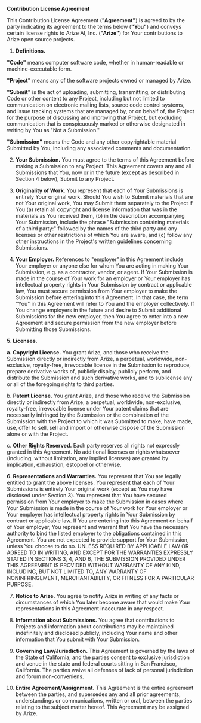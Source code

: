 **Contribution License Agreement**

This Contribution License Agreement (**"Agreement"**) is agreed to by
the party indicating its agreement to the terms below (**"You"**) and
conveys certain license rights to Arize AI, Inc. (**"Arize"**) for Your
contributions to Arize open source projects.

1.  **Definitions.**

**"Code"** means computer software code, whether in human-readable or
machine-executable form.

**"Project"** means any of the software projects owned or managed by
Arize.

**"Submit"** is the act of uploading, submitting, transmitting, or
distributing Code or other content to any Project, including but not
limited to communication on electronic mailing lists, source code
control systems, and issue tracking systems that are managed by, or on
behalf of, the Project for the purpose of discussing and improving that
Project, but excluding communication that is conspicuously marked or
otherwise designated in writing by You as "Not a Submission."

**"Submission"** means the Code and any other copyrightable material
Submitted by You, including any associated comments and documentation.

2.  **Your Submission.** You must agree to the terms of this Agreement
    before making a Submission to any Project. This Agreement covers any
    and all Submissions that You, now or in the future (except as
    described in Section 4 below), Submit to any Project.

3.  **Originality of Work**. You represent that each of Your Submissions
    is entirely Your original work. Should You wish to Submit materials
    that are not Your original work, You may Submit them separately to
    the Project if You (a) retain all copyright and license information
    that was in the materials as You received them, (b) in the
    description accompanying Your Submission, include the phrase
    "Submission containing materials of a third party:" followed by the
    names of the third party and any licenses or other restrictions of
    which You are aware, and (c) follow any other instructions in the
    Project's written guidelines concerning Submissions.

4.  **Your Employer.** References to "employer" in this Agreement
    include Your employer or anyone else for whom You are acting in
    making Your Submission, e.g. as a contractor, vendor, or agent. If
    Your Submission is made in the course of Your work for an employer
    or Your employer has intellectual property rights in Your Submission
    by contract or applicable law, You must secure permission from Your
    employer to make the Submission before entering into this Agreement.
    In that case, the term "You" in this Agreement will refer to You and
    the employer collectively. If You change employers in the future and
    desire to Submit additional Submissions for the new employer, then
    You agree to enter into a new Agreement and secure permission from
    the new employer before Submitting those Submissions.

**5. Licenses.**

**a. Copyright License.** You grant Arize, and those who receive the
Submission directly or indirectly from Arize, a perpetual, worldwide,
non-exclusive, royalty-free, irrevocable license in the Submission to
reproduce, prepare derivative works of, publicly display, publicly
perform, and distribute the Submission and such derivative works, and to
sublicense any or all of the foregoing rights to third parties.

b. **Patent License.** You grant Arize, and those who receive the
Submission directly or indirectly from Arize, a perpetual,
worldwide, non-exclusive, royalty-free, irrevocable license under
Your patent claims that are necessarily infringed by the Submission
or the combination of the Submission with the Project to which it
was Submitted to make, have made, use, offer to sell, sell and
import or otherwise dispose of the Submission alone or with the
Project.

c. **Other Rights Reserved.** Each party reserves all rights not
expressly granted in this Agreement. No additional licenses or
rights whatsoever (including, without limitation, any implied
licenses) are granted by implication, exhaustion, estoppel or
otherwise.

**6. Representations and Warranties.** You represent that You are
legally entitled to grant the above licenses. You represent that each of
Your Submissions is entirely Your original work (except as You may have
disclosed under Section 3). You represent that You have secured
permission from Your employer to make the Submission in cases where Your
Submission is made in the course of Your work for Your employer or Your
employer has intellectual property rights in Your Submission by contract
or applicable law. If You are entering into this Agreement on behalf of
Your employer, You represent and warrant that You have the necessary
authority to bind the listed employer to the obligations contained in
this Agreement. You are not expected to provide support for Your
Submission, unless You choose to do so. UNLESS REQUIRED BY APPLICABLE
LAW OR AGREED TO IN WRITING, AND EXCEPT FOR THE WARRANTIES EXPRESSLY
STATED IN SECTIONS 3, 4, AND 6, THE SUBMISSION PROVIDED UNDER THIS
AGREEMENT IS PROVIDED WITHOUT WARRANTY OF ANY KIND, INCLUDING, BUT NOT
LIMITED TO, ANY WARRANTY OF NONINFRINGEMENT, MERCHANTABILITY, OR FITNESS
FOR A PARTICULAR PURPOSE.

7.  **Notice to Arize.** You agree to notify Arize in writing of any
    facts or circumstances of which You later become aware that would
    make Your representations in this Agreement inaccurate in any
    respect.

8.  **Information about Submissions.** You agree that contributions to
    Projects and information about contributions may be maintained
    indefinitely and disclosed publicly, including Your name and other
    information that You submit with Your Submission.

9.  **Governing Law/Jurisdiction.** This Agreement is governed by the
    laws of the State of California, and the parties consent to
    exclusive jurisdiction and venue in the state and federal courts
    sitting in San Francisco, California. The parties waive all defenses
    of lack of personal jurisdiction and forum non-conveniens.

10. **Entire Agreement/Assignment.** This Agreement is the entire
    agreement between the parties, and supersedes any and all prior
    agreements, understandings or communications, written or oral,
    between the parties relating to the subject matter hereof. This
    Agreement may be assigned by Arize.
